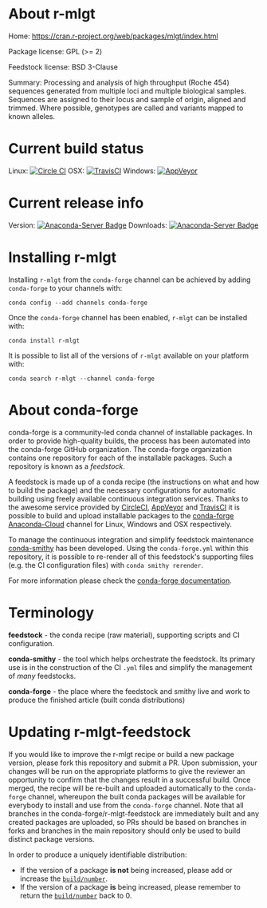 About r-mlgt
============

Home: https://cran.r-project.org/web/packages/mlgt/index.html

Package license: GPL (>= 2)

Feedstock license: BSD 3-Clause

Summary: Processing and analysis of high throughput (Roche 454) sequences generated from multiple loci and multiple biological samples. Sequences are assigned to their locus and sample of origin, aligned and trimmed. Where possible, genotypes are called and variants mapped to known alleles.



Current build status
====================

Linux: [![Circle CI](https://circleci.com/gh/conda-forge/r-mlgt-feedstock.svg?style=shield)](https://circleci.com/gh/conda-forge/r-mlgt-feedstock)
OSX: [![TravisCI](https://travis-ci.org/conda-forge/r-mlgt-feedstock.svg?branch=master)](https://travis-ci.org/conda-forge/r-mlgt-feedstock)
Windows: [![AppVeyor](https://ci.appveyor.com/api/projects/status/github/conda-forge/r-mlgt-feedstock?svg=True)](https://ci.appveyor.com/project/conda-forge/r-mlgt-feedstock/branch/master)

Current release info
====================
Version: [![Anaconda-Server Badge](https://anaconda.org/conda-forge/r-mlgt/badges/version.svg)](https://anaconda.org/conda-forge/r-mlgt)
Downloads: [![Anaconda-Server Badge](https://anaconda.org/conda-forge/r-mlgt/badges/downloads.svg)](https://anaconda.org/conda-forge/r-mlgt)

Installing r-mlgt
=================

Installing `r-mlgt` from the `conda-forge` channel can be achieved by adding `conda-forge` to your channels with:

```
conda config --add channels conda-forge
```

Once the `conda-forge` channel has been enabled, `r-mlgt` can be installed with:

```
conda install r-mlgt
```

It is possible to list all of the versions of `r-mlgt` available on your platform with:

```
conda search r-mlgt --channel conda-forge
```


About conda-forge
=================

conda-forge is a community-led conda channel of installable packages.
In order to provide high-quality builds, the process has been automated into the
conda-forge GitHub organization. The conda-forge organization contains one repository
for each of the installable packages. Such a repository is known as a *feedstock*.

A feedstock is made up of a conda recipe (the instructions on what and how to build
the package) and the necessary configurations for automatic building using freely
available continuous integration services. Thanks to the awesome service provided by
[CircleCI](https://circleci.com/), [AppVeyor](http://www.appveyor.com/)
and [TravisCI](https://travis-ci.org/) it is possible to build and upload installable
packages to the [conda-forge](https://anaconda.org/conda-forge)
[Anaconda-Cloud](http://docs.anaconda.org/) channel for Linux, Windows and OSX respectively.

To manage the continuous integration and simplify feedstock maintenance
[conda-smithy](http://github.com/conda-forge/conda-smithy) has been developed.
Using the ``conda-forge.yml`` within this repository, it is possible to re-render all of
this feedstock's supporting files (e.g. the CI configuration files) with ``conda smithy rerender``.

For more information please check the [conda-forge documentation](https://conda-forge.org/docs/).

Terminology
===========

**feedstock** - the conda recipe (raw material), supporting scripts and CI configuration.

**conda-smithy** - the tool which helps orchestrate the feedstock.
                   Its primary use is in the construction of the CI ``.yml`` files
                   and simplify the management of *many* feedstocks.

**conda-forge** - the place where the feedstock and smithy live and work to
                  produce the finished article (built conda distributions)


Updating r-mlgt-feedstock
=========================

If you would like to improve the r-mlgt recipe or build a new
package version, please fork this repository and submit a PR. Upon submission,
your changes will be run on the appropriate platforms to give the reviewer an
opportunity to confirm that the changes result in a successful build. Once
merged, the recipe will be re-built and uploaded automatically to the
`conda-forge` channel, whereupon the built conda packages will be available for
everybody to install and use from the `conda-forge` channel.
Note that all branches in the conda-forge/r-mlgt-feedstock are
immediately built and any created packages are uploaded, so PRs should be based
on branches in forks and branches in the main repository should only be used to
build distinct package versions.

In order to produce a uniquely identifiable distribution:
 * If the version of a package **is not** being increased, please add or increase
   the [``build/number``](http://conda.pydata.org/docs/building/meta-yaml.html#build-number-and-string).
 * If the version of a package **is** being increased, please remember to return
   the [``build/number``](http://conda.pydata.org/docs/building/meta-yaml.html#build-number-and-string)
   back to 0.